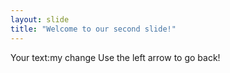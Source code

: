 ```yaml
---
layout: slide
title: "Welcome to our second slide!"
---
```

Your text:my change
Use the left arrow to go back!
